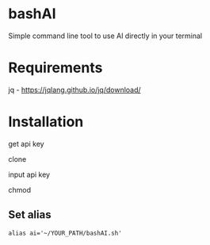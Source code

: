 # bashAI
Simple command line tool to use AI directly in your terminal

# Requirements
jq - https://jqlang.github.io/jq/download/

# Installation

get api key

clone

input api key

chmod

## Set alias
```
alias ai='~/YOUR_PATH/bashAI.sh' 
```
